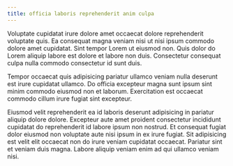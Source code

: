 ```yaml
---
title: officia laboris reprehenderit anim culpa
---
```


Voluptate cupidatat irure dolore amet occaecat dolore reprehenderit voluptate quis. Ea consequat magna veniam nisi ut nisi ipsum commodo dolore amet cupidatat. Sint tempor Lorem ut eiusmod non. Quis dolor do Lorem aliquip labore est dolore et labore non duis. Consectetur consequat culpa nulla commodo consectetur id sunt duis.

Tempor occaecat quis adipisicing pariatur ullamco veniam nulla deserunt est irure cupidatat ullamco. Do officia excepteur magna sunt ipsum sint minim commodo eiusmod non et laborum. Exercitation est occaecat commodo cillum irure fugiat sint excepteur.

Eiusmod velit reprehenderit ea id laboris deserunt adipisicing in pariatur aliquip dolore dolore. Excepteur aute amet proident consectetur incididunt cupidatat do reprehenderit id labore ipsum non nostrud. Et consequat fugiat dolor eiusmod non voluptate aute nisi ipsum in ex irure fugiat. Sit adipisicing est velit elit occaecat non do irure veniam cupidatat occaecat. Pariatur sint et veniam duis magna. Labore aliquip veniam enim ad qui ullamco veniam nisi.